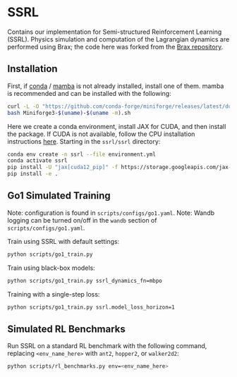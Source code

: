 # SSRL

Contains our implementation for Semi-structured Reinforcement Learning (SSRL). Physics simulation and computation of the Lagrangian dynamics are performed using Brax; the code here was forked from the [Brax repository](https://github.com/google/brax).

## Installation

First, if [conda](https://docs.anaconda.com/miniconda/miniconda-install/) / [mamba](https://mamba.readthedocs.io/en/latest/installation/mamba-installation.html) is not already installed, install one of them. mamba is recommended and can be installed with the following:

```sh
curl -L -O "https://github.com/conda-forge/miniforge/releases/latest/download/Miniforge3-$(uname)-$(uname -m).sh"
bash Miniforge3-$(uname)-$(uname -m).sh
```

Here we create a conda environment, install JAX for CUDA, and then install the package. If CUDA is not available, follow the CPU installation instructions [here](https://github.com/jax-ml/jax). Starting in the `ssrl/ssrl` directory:

```sh
conda env create -n ssrl --file environment.yml
conda activate ssrl
pip install -U "jax[cuda12_pip]" -f https://storage.googleapis.com/jax-releases/jax_cuda_releases.html
pip install -e .
```

## Go1 Simulated Training

Note: configuration is found in `scripts/configs/go1.yaml`.
Note: Wandb logging can be turned on/off in the `wandb` section of `scripts/configs/go1.yaml`.

Train using SSRL with default settings:

```sh
python scripts/go1_train.py
```

Train using black-box models:

```sh
python scripts/go1_train.py ssrl_dynamics_fn=mbpo
```

Training with a single-step loss:

```sh
python scripts/go1_train.py ssrl.model_loss_horizon=1
```

## Simulated RL Benchmarks

Run SSRL on a standard RL benchmark with the following command, replacing `<env_name_here>` with `ant2`, `hopper2`, or `walker2d2`:

```sh
python scripts/rl_benchmarks.py env=<env_name_here>
```

